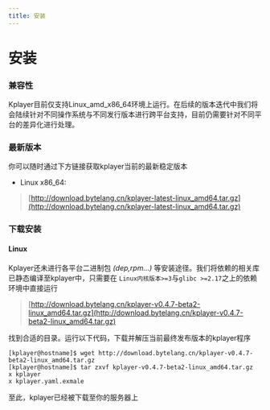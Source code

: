 ```yaml
---
title: 安装
---
```


安装
===

### 兼容性
Kplayer目前仅支持Linux_amd_x86_64环境上运行。在后续的版本迭代中我们将会陆续针对不同操作系统与不同发行版本进行跨平台支持，目前仍需要针对不同平台的差异化进行处理。

### 最新版本
你可以随时通过下方链接获取kplayer当前的最新稳定版本  
* Linux x86_64: 
> [http://download.bytelang.cn/kplayer-latest-linux_amd64.tar.gz](http://download.bytelang.cn/kplayer-latest-linux_amd64.tar.gz)


### 下载安装

#### Linux
Kplayer还未进行各平台二进制包 *(dep,rpm...)* 等安装途径。我们将依赖的相关库已静态编译至kplayer中，只需要在 `Linux内核版本>=3`与`glibc >=2.17`之上的依赖环境中直接运行

> [http://download.bytelang.cn/kplayer-v0.4.7-beta2-linux_amd64.tar.gz](http://download.bytelang.cn/kplayer-v0.4.7-beta2-linux_amd64.tar.gz)

找到合适的目录。运行以下代码，下载并解压当前最终发布版本的kplayer程序
```shell script
[kplayer@hostname]$ wget http://download.bytelang.cn/kplayer-v0.4.7-beta2-linux_amd64.tar.gz
[kplayer@hostname]$ tar zxvf kplayer-v0.4.7-beta2-linux_amd64.tar.gz
x kplayer
x kplayer.yaml.exmale
```

至此，kplayer已经被下载至你的服务器上
